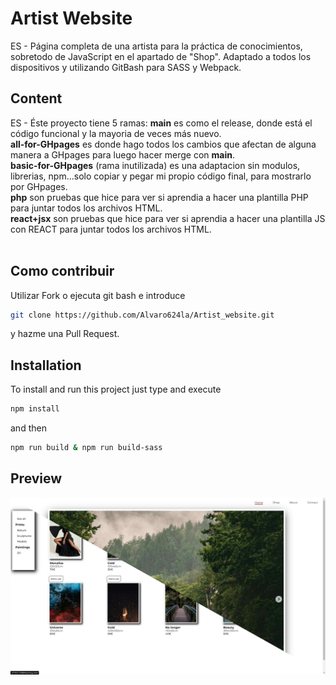 # Artist Website
ES - Página completa de una artista para la práctica de conocimientos, sobretodo de JavaScript en el apartado de "Shop". Adaptado a todos los dispositivos y utilizando GitBash para SASS y Webpack.
<!-- EN - ... -->

## Content
ES - Éste proyecto tiene 5 ramas:
**main** es como el release, donde está el código funcional y la mayoria de veces más nuevo.
<br />
**all-for-GHpages** es donde hago todos los cambios que afectan de alguna manera a GHpages para luego hacer merge con **main**.
<br />
**basic-for-GHpages** (rama inutilizada) es una adaptacion sin modulos, librerias, npm...solo copiar y pegar mi propio código final, para mostrarlo por GHpages.
<br />
**php** son pruebas que hice para ver si aprendia a hacer una plantilla PHP para juntar todos los archivos HTML.
<br />
**react+jsx** son pruebas que hice para ver si aprendia a hacer una plantilla JS con REACT para juntar todos los archivos HTML.
<br /><br />
<!-- EN - This project has two branches: main and bundle-js-bien. **main** contains the tests of the repositories and **bundle-js-bien** contains the test of the use cases. -->

<!-- ## Demo
If you want to see the demo of this project deployed, you can visit [Demo of the project](https://...) -->

## Como contribuir
Utilizar Fork o ejecuta git bash e introduce
```bash
git clone https://github.com/Alvaro624la/Artist_website.git
```
y hazme una Pull Request.

## Installation
To install and run this project just type and execute
```bash
npm install
```
and then
```bash
npm run build & npm run build-sass
```
## Preview
![](/preview.jpg)

<!-- ### Notes -->
